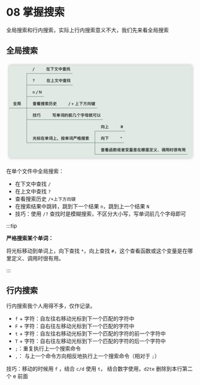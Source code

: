 # 08 掌握搜索

全局搜索和行内搜索，实际上行内搜索意义不大，我们先来看全局搜索

## 全局搜索



![image-20230810112311148](./assets/08掌握搜索/image-20230810112311148.png)

在单个文件中全局搜索：

- 在下文中查找 `/`
- 在上文中查找 `?`
- 查看搜索历史 `/+上下方向键`
- 在搜索结果中跳转，跳到下一个结果 `n`，跳到上一个结果 `N`
- 技巧：使用 `/?` 查找时是模糊搜索，不区分大小写，写单词前几个字母即可



:::tip

**严格搜索某个单词：**

将光标移动到单词上，向下查找 `*`，向上查找 `#`，这个查看函数或这个变量是在哪里定义、调用时很有用。

:::



## 行内搜索

行内搜索我个人用得不多，仅作记录。

- `f` + 字符：自左往右移动光标到下一个匹配的字符中
- `F` + 字符：自右往左移动光标到下一个匹配的字符中
- `t` + 字符：自左往右移动光标到下一个匹配的字符的前一个字符中
- `T` + 字符：自右往左移动光标到下一个匹配的字符的后一个字符中
- `;`：重复执行上一个搜索命令
- `,`： 与上一个命令方向相反地执行上一个搜索命令（相对于 `;`）

技巧：移动的时候用 `f` ，结合 `c/d` 使用 `t`， 结合数字使用，`d2te` 删除到本行第二个 e 前面
